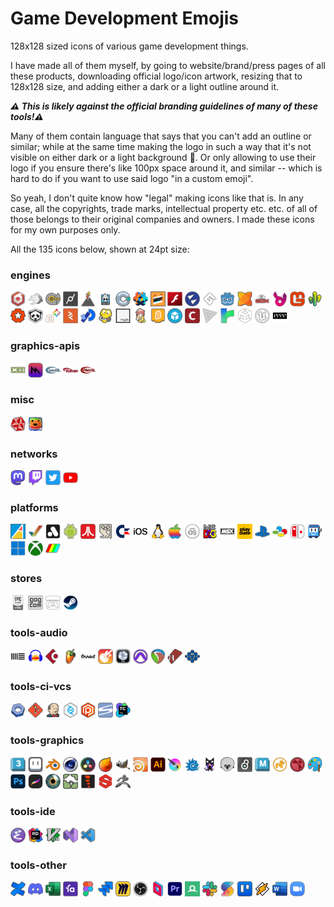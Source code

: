 # Game Development Emojis

128x128 sized icons of various game development things.

I have made all of them myself, by going to website/brand/press pages of all these products, downloading official
logo/icon artwork, resizing that to 128x128 size, and adding either a dark or a light outline around it.

***:warning: This is likely against the official branding guidelines of many of these tools!:warning:***

Many of them contain language that says that you can't add an outline or similar; while at the same time making
the logo in such a way that it's not visible on either dark or a light background :facepalm:. Or only allowing
to use their logo if you ensure there's like 100px space around it, and similar -- which is hard to do if
you want to use said logo "in a custom emoji".

So yeah, I don't quite know how "legal" making icons like that is. In any case, all the copyrights,
trade marks, intellectual property etc. etc. of all of those belongs to their original companies and owners.
I made these icons for my own purposes only.

All the 135 icons below, shown at 24pt size:

### engines

<img src="engines/emoji-babylonjs.png" alt="babylonjs" title="babylonjs" width="24"></img>
<img src="engines/emoji-bevy.png" alt="bevy" title="bevy" width="24"></img>
<img src="engines/emoji-c4engine.png" alt="c4engine" title="c4engine" width="24"></img>
<img src="engines/emoji-cablesgl.png" alt="cablesgl" title="cablesgl" width="24"></img>
<img src="engines/emoji-cinder.png" alt="cinder" title="cinder" width="24"></img>
<img src="engines/emoji-cocos2d.png" alt="cocos2d" title="cocos2d" width="24"></img>
<img src="engines/emoji-construct.png" alt="construct" title="construct" width="24"></img>
<img src="engines/emoji-defold.png" alt="defold" title="defold" width="24"></img>
<img src="engines/emoji-dotbigbang.png" alt="dotbigbang" title="dotbigbang" width="24"></img>
<img src="engines/emoji-flash.png" alt="flash" title="flash" width="24"></img>
<img src="engines/emoji-flax.png" alt="flax" title="flax" width="24"></img>
<img src="engines/emoji-gamemaker.png" alt="gamemaker" title="gamemaker" width="24"></img>
<img src="engines/emoji-godot.png" alt="godot" title="godot" width="24"></img>
<img src="engines/emoji-haxe.png" alt="haxe" title="haxe" width="24"></img>
<img src="engines/emoji-libgdx.png" alt="libgdx" title="libgdx" width="24"></img>
<img src="engines/emoji-luxe.png" alt="luxe" title="luxe" width="24"></img>
<img src="engines/emoji-monogame.png" alt="monogame" title="monogame" width="24"></img>
<img src="engines/emoji-needle.png" alt="needle" title="needle" width="24"></img>
<img src="engines/emoji-notch.png" alt="notch" title="notch" width="24"></img>
<img src="engines/emoji-panda3d.png" alt="panda3d" title="panda3d" width="24"></img>
<img src="engines/emoji-pico8.png" alt="pico8" title="pico8" width="24"></img>
<img src="engines/emoji-playcanvas.png" alt="playcanvas" title="playcanvas" width="24"></img>
<img src="engines/emoji-processing.png" alt="processing" title="processing" width="24"></img>
<img src="engines/emoji-pygame.png" alt="pygame" title="pygame" width="24"></img>
<img src="engines/emoji-raylib.png" alt="raylib" title="raylib" width="24"></img>
<img src="engines/emoji-renpy.png" alt="renpy" title="renpy" width="24"></img>
<img src="engines/emoji-scratch.png" alt="scratch" title="scratch" width="24"></img>
<img src="engines/emoji-sketchfab.png" alt="sketchfab" title="sketchfab" width="24"></img>
<img src="engines/emoji-stencyl.png" alt="stencyl" title="stencyl" width="24"></img>
<img src="engines/emoji-threejs.png" alt="threejs" title="threejs" width="24"></img>
<img src="engines/emoji-twine.png" alt="twine" title="twine" width="24"></img>
<img src="engines/emoji-unity.png" alt="unity" title="unity" width="24"></img>
<img src="engines/emoji-unreal.png" alt="unreal" title="unreal" width="24"></img>
<img src="engines/emoji-vvvv.png" alt="vvvv" title="vvvv" width="24"></img>

### graphics-apis

<img src="graphics-apis/emoji-directx.png" alt="directx" title="directx" width="24"></img>
<img src="graphics-apis/emoji-metal.png" alt="metal" title="metal" width="24"></img>
<img src="graphics-apis/emoji-opengl.png" alt="opengl" title="opengl" width="24"></img>
<img src="graphics-apis/emoji-vulkan.png" alt="vulkan" title="vulkan" width="24"></img>
<img src="graphics-apis/emoji-webgl.png" alt="webgl" title="webgl" width="24"></img>

### misc

<img src="misc/emoji-demoscene.png" alt="demoscene" title="demoscene" width="24"></img>
<img src="misc/emoji-gamedev.png" alt="gamedev" title="gamedev" width="24"></img>

### networks

<img src="networks/emoji-mastodon.png" alt="mastodon" title="mastodon" width="24"></img>
<img src="networks/emoji-twitch.png" alt="twitch" title="twitch" width="24"></img>
<img src="networks/emoji-twitter.png" alt="twitter" title="twitter" width="24"></img>
<img src="networks/emoji-youtube.png" alt="youtube" title="youtube" width="24"></img>

### platforms

<img src="platforms/emoji-acorn_archimedes.png" alt="acorn_archimedes" title="acorn_archimedes" width="24"></img>
<img src="platforms/emoji-amiga.png" alt="amiga" title="amiga" width="24"></img>
<img src="platforms/emoji-analogue.png" alt="analogue" title="analogue" width="24"></img>
<img src="platforms/emoji-android.png" alt="android" title="android" width="24"></img>
<img src="platforms/emoji-atari.png" alt="atari" title="atari" width="24"></img>
<img src="platforms/emoji-bbcmicro.png" alt="bbcmicro" title="bbcmicro" width="24"></img>
<img src="platforms/emoji-c64.png" alt="c64" title="c64" width="24"></img>
<img src="platforms/emoji-ios.png" alt="ios" title="ios" width="24"></img>
<img src="platforms/emoji-linux.png" alt="linux" title="linux" width="24"></img>
<img src="platforms/emoji-mac.png" alt="mac" title="mac" width="24"></img>
<img src="platforms/emoji-macos.png" alt="macos" title="macos" width="24"></img>
<img src="platforms/emoji-msdos.png" alt="msdos" title="msdos" width="24"></img>
<img src="platforms/emoji-msx.png" alt="msx" title="msx" width="24"></img>
<img src="platforms/emoji-playdate.png" alt="playdate" title="playdate" width="24"></img>
<img src="platforms/emoji-playstation.png" alt="playstation" title="playstation" width="24"></img>
<img src="platforms/emoji-snes.png" alt="snes" title="snes" width="24"></img>
<img src="platforms/emoji-switch.png" alt="switch" title="switch" width="24"></img>
<img src="platforms/emoji-tic80.png" alt="tic80" title="tic80" width="24"></img>
<img src="platforms/emoji-windows.png" alt="windows" title="windows" width="24"></img>
<img src="platforms/emoji-xbox.png" alt="xbox" title="xbox" width="24"></img>
<img src="platforms/emoji-zxspectrum.png" alt="zxspectrum" title="zxspectrum" width="24"></img>

### stores

<img src="stores/emoji-epicgamesstore.png" alt="epicgamesstore" title="epicgamesstore" width="24"></img>
<img src="stores/emoji-gog.png" alt="gog" title="gog" width="24"></img>
<img src="stores/emoji-itchio.png" alt="itchio" title="itchio" width="24"></img>
<img src="stores/emoji-steam.png" alt="steam" title="steam" width="24"></img>

### tools-audio

<img src="tools-audio/emoji-ableton.png" alt="ableton" title="ableton" width="24"></img>
<img src="tools-audio/emoji-audacity.png" alt="audacity" title="audacity" width="24"></img>
<img src="tools-audio/emoji-cubase.png" alt="cubase" title="cubase" width="24"></img>
<img src="tools-audio/emoji-flstudio.png" alt="flstudio" title="flstudio" width="24"></img>
<img src="tools-audio/emoji-fmod.png" alt="fmod" title="fmod" width="24"></img>
<img src="tools-audio/emoji-garageband.png" alt="garageband" title="garageband" width="24"></img>
<img src="tools-audio/emoji-logicpro.png" alt="logicpro" title="logicpro" width="24"></img>
<img src="tools-audio/emoji-protools.png" alt="protools" title="protools" width="24"></img>
<img src="tools-audio/emoji-reaper.png" alt="reaper" title="reaper" width="24"></img>
<img src="tools-audio/emoji-renoise.png" alt="renoise" title="renoise" width="24"></img>
<img src="tools-audio/emoji-wwise.png" alt="wwise" title="wwise" width="24"></img>

### tools-ci-vcs

<img src="tools-ci-vcs/emoji-buildbot.png" alt="buildbot" title="buildbot" width="24"></img>
<img src="tools-ci-vcs/emoji-git.png" alt="git" title="git" width="24"></img>
<img src="tools-ci-vcs/emoji-jenkins.png" alt="jenkins" title="jenkins" width="24"></img>
<img src="tools-ci-vcs/emoji-perforce.png" alt="perforce" title="perforce" width="24"></img>
<img src="tools-ci-vcs/emoji-plasticscm.png" alt="plasticscm" title="plasticscm" width="24"></img>
<img src="tools-ci-vcs/emoji-svn.png" alt="svn" title="svn" width="24"></img>
<img src="tools-ci-vcs/emoji-teamcity.png" alt="teamcity" title="teamcity" width="24"></img>

### tools-graphics

<img src="tools-graphics/emoji-3dsmax.png" alt="3dsmax" title="3dsmax" width="24"></img>
<img src="tools-graphics/emoji-aseprite.png" alt="aseprite" title="aseprite" width="24"></img>
<img src="tools-graphics/emoji-blender.png" alt="blender" title="blender" width="24"></img>
<img src="tools-graphics/emoji-cinema4d.png" alt="cinema4d" title="cinema4d" width="24"></img>
<img src="tools-graphics/emoji-davinci.png" alt="davinci" title="davinci" width="24"></img>
<img src="tools-graphics/emoji-embergen.png" alt="embergen" title="embergen" width="24"></img>
<img src="tools-graphics/emoji-gimp.png" alt="gimp" title="gimp" width="24"></img>
<img src="tools-graphics/emoji-houdini.png" alt="houdini" title="houdini" width="24"></img>
<img src="tools-graphics/emoji-illustrator.png" alt="illustrator" title="illustrator" width="24"></img>
<img src="tools-graphics/emoji-krita.png" alt="krita" title="krita" width="24"></img>
<img src="tools-graphics/emoji-lightwave.png" alt="lightwave" title="lightwave" width="24"></img>
<img src="tools-graphics/emoji-magicavoxel.png" alt="magicavoxel" title="magicavoxel" width="24"></img>
<img src="tools-graphics/emoji-marmoset.png" alt="marmoset" title="marmoset" width="24"></img>
<img src="tools-graphics/emoji-maxmsp.png" alt="maxmsp" title="maxmsp" width="24"></img>
<img src="tools-graphics/emoji-maya.png" alt="maya" title="maya" width="24"></img>
<img src="tools-graphics/emoji-modo.png" alt="modo" title="modo" width="24"></img>
<img src="tools-graphics/emoji-nuke.png" alt="nuke" title="nuke" width="24"></img>
<img src="tools-graphics/emoji-paint.png" alt="paint" title="paint" width="24"></img>
<img src="tools-graphics/emoji-photoshop.png" alt="photoshop" title="photoshop" width="24"></img>
<img src="tools-graphics/emoji-procreate.png" alt="procreate" title="procreate" width="24"></img>
<img src="tools-graphics/emoji-shadertoy.png" alt="shadertoy" title="shadertoy" width="24"></img>
<img src="tools-graphics/emoji-speedtree.png" alt="speedtree" title="speedtree" width="24"></img>
<img src="tools-graphics/emoji-spine.png" alt="spine" title="spine" width="24"></img>
<img src="tools-graphics/emoji-substance.png" alt="substance" title="substance" width="24"></img>
<img src="tools-graphics/emoji-zbrush.png" alt="zbrush" title="zbrush" width="24"></img>

### tools-ide

<img src="tools-ide/emoji-emacs.png" alt="emacs" title="emacs" width="24"></img>
<img src="tools-ide/emoji-rider.png" alt="rider" title="rider" width="24"></img>
<img src="tools-ide/emoji-vim.png" alt="vim" title="vim" width="24"></img>
<img src="tools-ide/emoji-visualstudio.png" alt="visualstudio" title="visualstudio" width="24"></img>
<img src="tools-ide/emoji-vscode.png" alt="vscode" title="vscode" width="24"></img>

### tools-other

<img src="tools-other/emoji-confluence.png" alt="confluence" title="confluence" width="24"></img>
<img src="tools-other/emoji-discord.png" alt="discord" title="discord" width="24"></img>
<img src="tools-other/emoji-excel.png" alt="excel" title="excel" width="24"></img>
<img src="tools-other/emoji-favro.png" alt="favro" title="favro" width="24"></img>
<img src="tools-other/emoji-figma.png" alt="figma" title="figma" width="24"></img>
<img src="tools-other/emoji-jira.png" alt="jira" title="jira" width="24"></img>
<img src="tools-other/emoji-miro.png" alt="miro" title="miro" width="24"></img>
<img src="tools-other/emoji-obs.png" alt="obs" title="obs" width="24"></img>
<img src="tools-other/emoji-parsec.png" alt="parsec" title="parsec" width="24"></img>
<img src="tools-other/emoji-premiere.png" alt="premiere" title="premiere" width="24"></img>
<img src="tools-other/emoji-renderdoc.png" alt="renderdoc" title="renderdoc" width="24"></img>
<img src="tools-other/emoji-slack.png" alt="slack" title="slack" width="24"></img>
<img src="tools-other/emoji-superluminal.png" alt="superluminal" title="superluminal" width="24"></img>
<img src="tools-other/emoji-trello.png" alt="trello" title="trello" width="24"></img>
<img src="tools-other/emoji-winamp.png" alt="winamp" title="winamp" width="24"></img>
<img src="tools-other/emoji-word.png" alt="word" title="word" width="24"></img>
<img src="tools-other/emoji-zoom.png" alt="zoom" title="zoom" width="24"></img>
